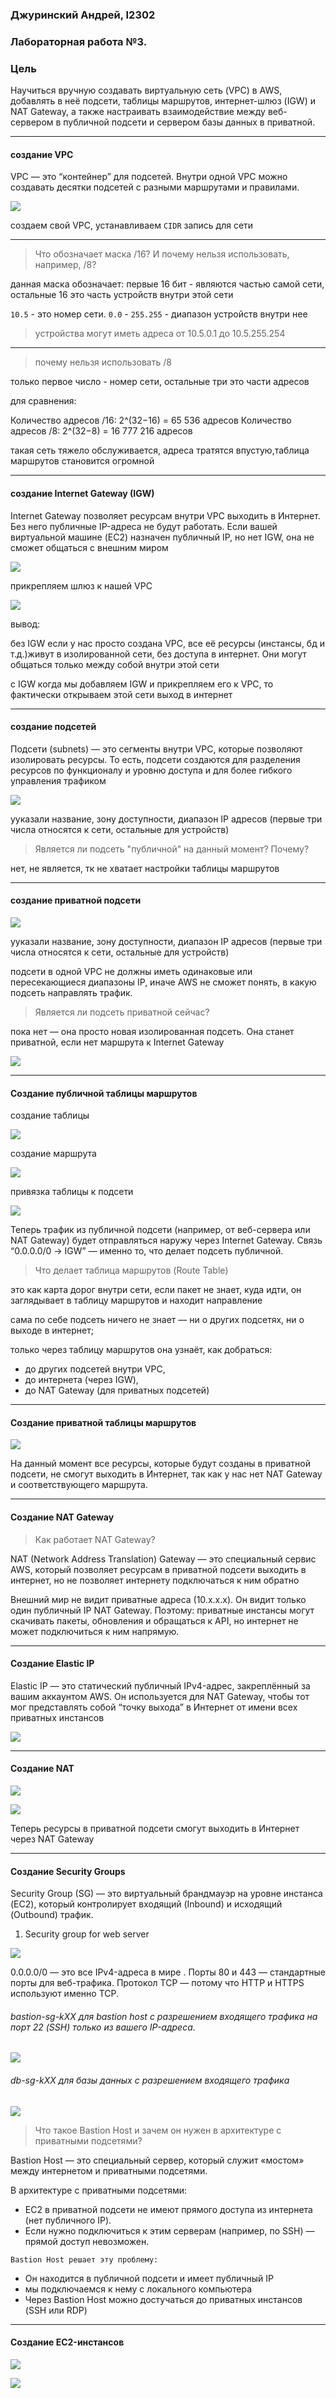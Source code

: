 ### Джуринский Андрей, I2302
### Лабораторная работа №3.

### Цель

Научиться вручную создавать виртуальную сеть (VPC) в AWS, добавлять в неё подсети, таблицы маршрутов, интернет-шлюз (IGW) и NAT Gateway, а также настраивать взаимодействие между веб-сервером в публичной подсети и сервером базы данных в приватной.

_________________

#### создание VPC 

VPC — это “контейнер” для подсетей. Внутри одной VPC можно создавать десятки подсетей с разными маршрутами и правилами.

![](/lab03/photos/Screenshot_1.png)

создаем свой VPC, устанавливаем `CIDR` запись для сети
____________________________

> Что обозначает маска /16? И почему нельзя использовать, например, /8?

данная маска обозначает: первые 16 бит - являются частью самой сети, остальные 16 это часть устройств внутри этой сети

`10.5` - это номер сети. `0.0` - `255.255` - диапазон устройств внутри нее

> устройства могут иметь адреса от 10.5.0.1 до 10.5.255.254
____________________________

> почему нельзя использовать /8

только первое число - номер сети, остальные три это части адресов

для сравнения: 

Количество адресов /16: 2^(32−16) = 65 536 адресов
Количество адресов /8: 2^(32−8) = 16 777 216 адресов

такая сеть тяжело обслуживается, адреса тратятся впустую,таблица маршрутов становится огромной
____________________________

#### создание Internet Gateway (IGW)

Internet Gateway позволяет ресурсам внутри VPC выходить в Интернет. Без него публичные IP-адреса не будут работать. Если вашей виртуальной машине (EC2) назначен публичный IP, но нет IGW, она не сможет общаться с внешним миром

![](/lab03/photos/Screenshot_2.png)

прикрепляем шлюз к нашей VPC

![](/lab03/photos/Screenshot_3.png)

вывод: 

без IGW если у нас просто создана VPC, все её ресурсы (инстансы, бд и т.д.)живут в изолированной сети, без доступа в интернет. Они могут общаться только между собой внутри этой сети

с IGW когда мы добавляем IGW и прикрепляем его к VPC, то фактически открываем этой сети выход в интернет

______________________________

#### создание подсетей

Подсети (subnets) — это сегменты внутри VPC, которые позволяют изолировать ресурсы. То есть, подсети создаются для разделения ресурсов по функционалу и уровню доступа и для более гибкого управления трафиком

![](/lab03/photos/Screenshot_4.png)

ууказали название, зону доступности, диапазон IP адресов (первые три числа относятся к сети, остальные для устройств)

> Является ли подсеть "публичной" на данный момент? Почему?

нет, не является, тк не хватает настройки таблицы маршрутов

______________________________

#### создание приватной подсети

![](/lab03/photos/Screenshot_5.png)

ууказали название, зону доступности, диапазон IP адресов (первые три числа относятся к сети, остальные для устройств)

подсети в одной VPC не должны иметь одинаковые или пересекающиеся диапазоны IP, иначе AWS не сможет понять,
в какую подсеть направлять трафик.

> Является ли подсеть приватной сейчас?

пока нет — она просто новая изолированная подсеть. Она станет приватной, если нет маршрута к Internet Gateway

![](/lab03/photos/Screenshot_6.png)

______________________________

#### Создание публичной таблицы маршрутов

создание таблицы

![](/lab03/photos/Screenshot_7.png)

создание маршрута

![](/lab03/photos/Screenshot_8.png)

привязка таблицы к подсети

![](/lab03/photos/Screenshot_9.png)

Теперь трафик из публичной подсети (например, от веб-сервера или NAT Gateway) будет отправляться наружу через Internet Gateway. Связь “0.0.0.0/0 → IGW” — именно то, что делает подсеть публичной.

> Что делает таблица маршрутов (Route Table)

это как карта дорог внутри сети, если пакет не знает, куда идти, он заглядывает в таблицу маршрутов и находит направление

сама по себе подсеть ничего не знает — ни о других подсетях, ни о выходе в интернет;

только через таблицу маршрутов она узнаёт, как добраться:
- до других подсетей внутри VPC,
- до интернета (через IGW),
- до NAT Gateway (для приватных подсетей)

______________________________

#### Создание приватной таблицы маршрутов

![](/lab03/photos/Screenshot_10.png)

На данный момент все ресурсы, которые будут созданы в приватной подсети, не смогут выходить в Интернет, так как у нас нет NAT Gateway и соответствующего маршрута.

______________________________

#### Создание NAT Gateway

> Как работает NAT Gateway?

NAT (Network Address Translation) Gateway — это специальный сервис AWS, который позволяет ресурсам в приватной подсети выходить в интернет,
но не позволяет интернету подключаться к ним обратнo

Внешний мир не видит приватные адреса (10.x.x.x).
Он видит только один публичный IP NAT Gateway. Поэтому:
приватные инстансы могут скачивать пакеты, обновления и обращаться к API,
но интернет не может подключиться к ним напрямую.

______________________________

#### Создание Elastic IP

Elastic IP — это статический публичный IPv4-адрес, закреплённый за вашим аккаунтом AWS. Он используется для NAT Gateway, чтобы тот мог представлять собой “точку выхода” в Интернет от имени всех приватных инстансов

![](/lab03/photos/Screenshot_11.png)

______________________________

#### Создание NAT

![](/lab03/photos/Screenshot_12.png)

![](/lab03/photos/Screenshot_13.png)

Теперь ресурсы в приватной подсети смогут выходить в Интернет через NAT Gateway

______________________________

#### Создание Security Groups

Security Group (SG) — это виртуальный брандмауэр на уровне инстанса (EC2), который контролирует входящий (Inbound) и исходящий (Outbound) трафик.

1) Security group for web server

![](/lab03/photos/Screenshot_14.png)

0.0.0.0/0 — это все IPv4-адреса в мире .
Порты 80 и 443 — стандартные порты для веб-трафика.
Протокол TCP — потому что HTTP и HTTPS используют именно TCP.

###### bastion-sg-kXX для bastion host с разрешением входящего трафика на порт 22 (SSH) только из вашего IP-адреса.

![](/lab03/photos/Screenshot_15.png)


###### db-sg-kXX для базы данных с разрешением входящего трафика

![](/lab03/photos/Screenshot_16.png)

> Что такое Bastion Host и зачем он нужен в архитектуре с приватными подсетями?

Bastion Host — это специальный сервер, который служит «мостом» между интернетом и приватными подсетями.

В архитектуре с приватными подсетями:
- EC2 в приватной подсети не имеют прямого доступа из интернета (нет публичного IP).
- Если нужно подключиться к этим серверам (например, по SSH) — прямой доступ невозможен.

`Bastion Host решает эту проблему:`
- Он находится в публичной подсети и имеет публичный IP
- мы подключаемся к нему с  локального компьютера
- Через Bastion Host можно достучаться до приватных инстансов (SSH или RDP)

______________________________

#### Создание EC2-инстансов

![](/lab03/photos/Screenshot_17.png)


![](/lab03/photos/Screenshot_18.png)




